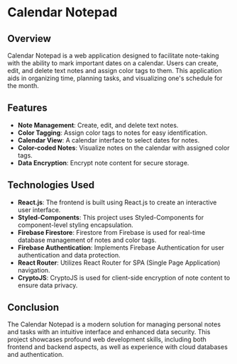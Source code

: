 # Calendar Notepad

## Overview

Calendar Notepad is a web application designed to facilitate note-taking with
the ability to mark important dates on a calendar. Users can create, edit, and
delete text notes and assign color tags to them. This application aids in
organizing time, planning tasks, and visualizing one's schedule for the month.

## Features

- **Note Management**: Create, edit, and delete text notes.
- **Color Tagging**: Assign color tags to notes for easy identification.
- **Calendar View**: A calendar interface to select dates for notes.
- **Color-coded Notes**: Visualize notes on the calendar with assigned color
  tags.
- **Data Encryption**: Encrypt note content for secure storage.

## Technologies Used

- **React.js**: The frontend is built using React.js to create an interactive
  user interface.
- **Styled-Components**: This project uses Styled-Components for component-level
  styling encapsulation.
- **Firebase Firestore**: Firestore from Firebase is used for real-time database
  management of notes and color tags.
- **Firebase Authentication**: Implements Firebase Authentication for user
  authentication and data protection.
- **React Router**: Utilizes React Router for SPA (Single Page Application)
  navigation.
- **CryptoJS**: CryptoJS is used for client-side encryption of note content to
  ensure data privacy.

## Conclusion

The Calendar Notepad is a modern solution for managing personal notes and tasks
with an intuitive interface and enhanced data security. This project showcases
profound web development skills, including both frontend and backend aspects, as
well as experience with cloud databases and authentication.
